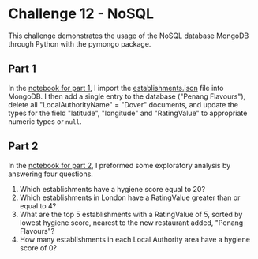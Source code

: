 # Challenge 12 - NoSQL

This challenge demonstrates the usage of the NoSQL database MongoDB through Python with the pymongo package.

## Part 1

In the [notebook for part 1](NoSQL_setup.ipynb), I import the [establishments.json](Resources/establishments.json) file into MongoDB. I then add a single entry to the database ("Penang Flavours"), delete all "LocalAuthorityName" = "Dover" documents, and update the types for the field "latitude", "longitude" and "RatingValue" to appropriate numeric types or `null`.

## Part 2

In the [notebook for part 2](NoSQL_analysis.ipynb), I preformed some exploratory analysis by answering four questions.

1. Which establishments have a hygiene score equal to 20?
2. Which establishments in London have a RatingValue greater than or equal to 4?
3. What are the top 5 establishments with a RatingValue of 5, sorted by lowest hygiene score, nearest to the new restaurant added, "Penang Flavours"?
4. How many establishments in each Local Authority area have a hygiene score of 0?